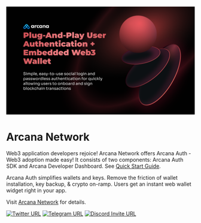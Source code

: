 ![Arcana Network Auth Banner](https://raw.githubusercontent.com/arcana-network/branding/main/an_banner_docs.png)

# Arcana Network

Web3 application developers rejoice!
Arcana Network offers Arcana Auth - Web3 adoption made easy!
It consists of two components: Arcana Auth SDK and Arcana Developer Dashboard. See [Quick Start Guide](https://docs.beta.arcana.network/walletsdk/wallet_qs.html).

Arcana Auth simplifies wallets and keys. Remove the friction of wallet installation, key backup, & crypto on-ramp. Users get an instant web wallet widget right in your app.

Visit [Arcana Network](https://www.arcana.network/) for details.

<div>
  <a title="Twitter" href="https://twitter.com/ArcanaNetwork"><img alt="Twitter URL" src="https://img.shields.io/twitter/url?style=social&url=https%3A%2F%2Ftwitter.com%2FArcanaNetwork"/></a>
  <a title="Telegram" href="https://telegram.me/ArcanaNetwork"><img alt="Telegram URL" src="https://img.shields.io/badge/Telegram-2CA5E0?style=statice&logo=telegram&logoColor=white"/></a>
  <a title="Discord" href="https://discord.gg/6g7fQvEpd"><img alt="Discord Invite URL" src="https://img.shields.io/badge/Discord-%235865F2.svg?style=for-the-badge&logo=discord&logoColor=white"/></a>
</div>
